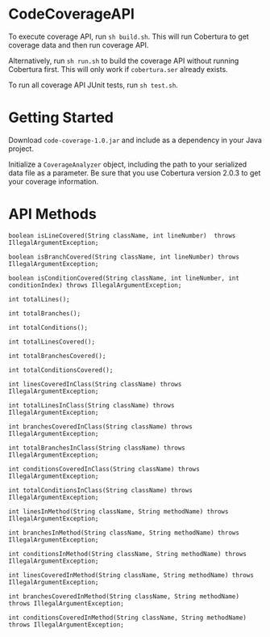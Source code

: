 # CodeCoverageAPI

To execute coverage API, run `sh build.sh`. This will run Cobertura to get coverage data and then run coverage API.

Alternatively, run `sh run.sh` to build the coverage API without running Cobertura first. This will only work if `cobertura.ser` already exists.

To run all coverage API JUnit tests, run `sh test.sh`.

# Getting Started

Download `code-coverage-1.0.jar` and include as a dependency in your Java project.

Initialize a `CoverageAnalyzer` object, including the path to your serialized data file as a parameter. Be sure that you use Cobertura version 2.0.3 to get your coverage information.

# API Methods

`boolean isLineCovered(String className, int lineNumber)  throws IllegalArgumentException;`

`boolean isBranchCovered(String className, int lineNumber) throws IllegalArgumentException;`

`boolean isConditionCovered(String className, int lineNumber, int conditionIndex) throws IllegalArgumentException;`

`int totalLines();`

`int totalBranches();`

`int totalConditions();`

`int totalLinesCovered();`

`int totalBranchesCovered();`

`int totalConditionsCovered();`

`int linesCoveredInClass(String className) throws IllegalArgumentException;`

`int totalLinesInClass(String className) throws IllegalArgumentException;`

`int branchesCoveredInClass(String className) throws IllegalArgumentException;`

`int totalBranchesInClass(String className) throws IllegalArgumentException;`

`int conditionsCoveredInClass(String className) throws IllegalArgumentException;`

`int totalConditionsInClass(String className) throws IllegalArgumentException;`

`int linesInMethod(String className, String methodName) throws IllegalArgumentException;`

`int branchesInMethod(String className, String methodName) throws IllegalArgumentException;`

`int conditionsInMethod(String className, String methodName) throws IllegalArgumentException;`

`int linesCoveredInMethod(String className, String methodName) throws IllegalArgumentException;`

`int branchesCoveredInMethod(String className, String methodName) throws IllegalArgumentException;`

`int conditionsCoveredInMethod(String className, String methodName) throws IllegalArgumentException;`
